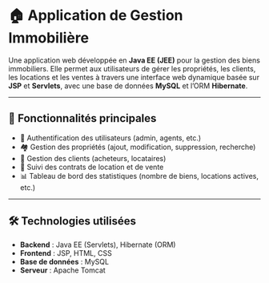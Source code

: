 # 🏠 Application de Gestion Immobilière

Une application web développée en **Java EE (JEE)** pour la gestion des biens immobiliers. Elle permet aux utilisateurs de gérer les propriétés, les clients, les locations et les ventes à travers une interface web dynamique basée sur **JSP** et **Servlets**, avec une base de données **MySQL** et l’ORM **Hibernate**.

---

## 🚀 Fonctionnalités principales

- 🔐 Authentification des utilisateurs (admin, agents, etc.)
- 🏘️ Gestion des propriétés (ajout, modification, suppression, recherche)
- 👤 Gestion des clients (acheteurs, locataires)
- 📄 Suivi des contrats de location et de vente
- 📊 Tableau de bord des statistiques (nombre de biens, locations actives, etc.)

---

## 🛠️ Technologies utilisées

- **Backend** : Java EE (Servlets), Hibernate (ORM)
- **Frontend** : JSP, HTML, CSS
- **Base de données** : MySQL
- **Serveur** : Apache Tomcat


